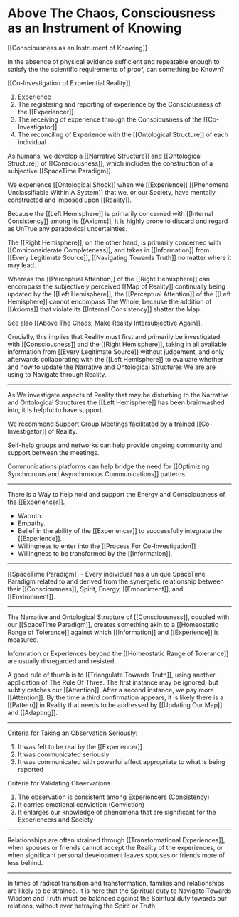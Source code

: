# Above The Chaos, Consciousness as an Instrument of Knowing

[[Consciousness as an Instrument of Knowing]]

In the absence of physical evidence sufficient and repeatable enough to satisfy the the scientific requirements of proof, can something be Known?  

[[Co-Investigation of Experiential Reality]]  

1. Experience  
2. The registering and reporting of experience by the Consciousness of the [[Experiencer]]    
3. The receiving of experience through the Consciousness of the [[Co-Investigator]]  
4. The reconciling of Experience with the [[Ontological Structure]] of each individual   

As humans, we develop a [[Narrative Structure]] and [[Ontological Structure]] of [[Consciousness]], which includes the construction of a subjective [[SpaceTime Paradigm]].   

We experience [[Ontological Shock]] when we [[Experience]] [[Phenomena Unclassifiable Within A System]] that we, or our Society, have mentally constructed and imposed upon [[Reality]]. 

Because the [[Left Hemisphere]] is primarily concerned with [[Internal Consistency]] among its [[Axioms]], it is highly prone to discard and regard as UnTrue any paradoxical uncertainties.  

The [[Right Hemisphere]], on the other hand, is primarily concerned with [[Omniconsiderate Completeness]], and takes in [[Information]] from [[Every Legitimate Source]], [[Navigating Towards Truth]] no matter where it may lead. 

Whereas the [[Perceptual Attention]] of the [[Right Hemisphere]] can encompass the subjectively perceived [[Map of Reality]] continually being updated by the [[Left Hemisphere]], the [[Perceptual Attention]] of the [[Left Hemisphere]] cannot encompass The Whole, because the addition of [[Axioms]] that violate its [[Internal Consistency]] shatter the Map. 

See also [[Above The Chaos, Make Reality Intersubjective Again]]. 

Crucially, this implies that Reality must first and primarily be investigated with [[Consciousness]] and the [[Right Hemisphere]], taking in all available information from [[Every Legitimate Source]] without judgement, and only afterwards collaborating with the [[Left Hemisphere]] to evaluate whether and how to update the Narrative and Ontological Structures We are are using to Navigate through Reality.    

___
As We investigate aspects of Reality that may be disturbing to the Narrative and Ontological Structures the [[Left Hemisphere]] has been brainwashed into, it is helpful to have support. 

We recommend Support Group Meetings facilitated by a trained [[Co-Investigator]] of Reality. 

Self-help groups and networks can help provide ongoing community and support between the meetings. 

Communications platforms can help bridge the need for [[Optimizing Synchronous and Asynchronous Communications]] patterns. 
___
There is a Way to help hold and support the Energy and Consciousness of the [[Experiencer]].  

- Warmth. 
- Empathy.  
- Belief in the ability of the [[Experiencer]] to successfully integrate the [[Experience]]. 
- Willingness to enter into the [[Process For Co-Investigation]]  
- Willingness to be transformed by the [[Information]].  
___
[[SpaceTime Paradigm]] - Every individual has a unique SpaceTime Paradigm related to and derived from the synergetic relationship between their [[Consciousness]], Spirit, Energy, [[Embodiment]], and [[Environment]]. 
___
The Narrative and Ontological Structure of [[Consciousness]], coupled with our [[SpaceTime Paradigm]], creates something akin to a [[Homeostatic Range of Tolerance]] against which [[Information]] and [[Experience]] is measured. 

Information or Experiences beyond the [[Homeostatic Range of Tolerance]] are usually disregarded and resisted. 

A good rule of thumb is to [[Triangulate Towards Truth]], using another application of The Rule Of Three. The first instance may be ignored, but subtly catches our [[Attention]]. After a second instance, we pay more [[Attention]]. By the time a third confirmation appears, it is likely there is a [[Pattern]] in Reality that needs to be addressed by [[Updating Our Map]] and [[Adapting]]. 

___
Criteria for Taking an Observation Seriously: 

1. It was felt to be real by the [[Experiencer]]  
2. It was communicated seriously  
3. It was communicated with powerful affect appropriate to what is being reported  

Criteria for Validating Observations 

1. The observation is consistent among Experiencers (Consistency)
2. It carries emotional conviction (Conviction)  
3. It enlarges our knowledge of phenomena that are significant for the Experiencers and Society  
___
Relationships are often strained through [[Transformational Experiences]], when spouses or friends cannot accept the Reality of the experiences, or when significant personal development leaves spouses or friends more of less behind. 
___
In times of radical transition and transformation, families and relationships are likely to be strained. It is here that the Spiritual duty to Navigate Towards Wisdom and Truth must be balanced against the Spiritual duty towards our relations, without ever betraying the Spirit or Truth.  